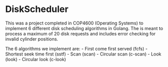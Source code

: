 # DiskScheduler

This was a project completed in COP4600 (Operating Systems) to implement 6 different disk scheduling algorithms in Golang.
The is meant to process a maximum of 20 disk requests and includes error checking for invalid cylinder positions.

The 6 algorithms we implement are:
    - First come first served (fcfs)
    - Shortest seek time first (sstf)
    - Scan (scan)
    - Circular scan (c-scan)
    - Look (look)
    - Circular look (c-look)
     
